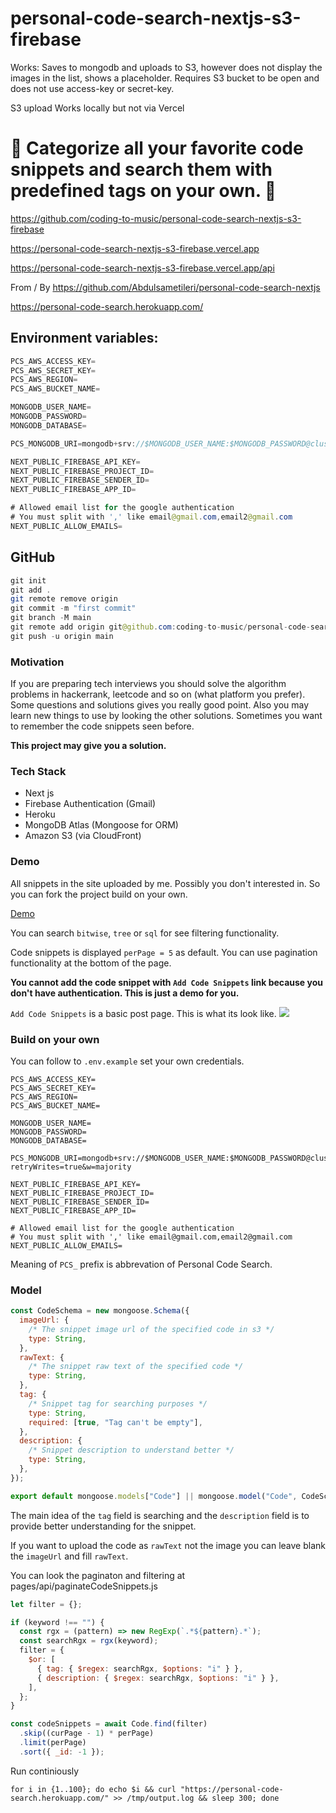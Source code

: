 # personal-code-search-nextjs-s3-firebase

Works: Saves to mongodb and uploads to S3, however does not display the images in the list, shows a placeholder. Requires S3 bucket to be open and does not use access-key or secret-key.

S3 upload Works locally but not via Vercel

# 🚀 Categorize all your favorite code snippets and search them with predefined tags on your own. 🚀

https://github.com/coding-to-music/personal-code-search-nextjs-s3-firebase

https://personal-code-search-nextjs-s3-firebase.vercel.app

https://personal-code-search-nextjs-s3-firebase.vercel.app/api

From / By https://github.com/Abdulsametileri/personal-code-search-nextjs

https://personal-code-search.herokuapp.com/

## Environment variables:

```java
PCS_AWS_ACCESS_KEY=
PCS_AWS_SECRET_KEY=
PCS_AWS_REGION=
PCS_AWS_BUCKET_NAME=

MONGODB_USER_NAME=
MONGODB_PASSWORD=
MONGODB_DATABASE=

PCS_MONGODB_URI=mongodb+srv://$MONGODB_USER_NAME:$MONGODB_PASSWORD@cluster0.jew2r.mongodb.net/$MONGODB_DATABASE?retryWrites=true&w=majority

NEXT_PUBLIC_FIREBASE_API_KEY=
NEXT_PUBLIC_FIREBASE_PROJECT_ID=
NEXT_PUBLIC_FIREBASE_SENDER_ID=
NEXT_PUBLIC_FIREBASE_APP_ID=

# Allowed email list for the google authentication
# You must split with ',' like email@gmail.com,email2@gmail.com
NEXT_PUBLIC_ALLOW_EMAILS=
```

## GitHub

```java
git init
git add .
git remote remove origin
git commit -m "first commit"
git branch -M main
git remote add origin git@github.com:coding-to-music/personal-code-search-nextjs-s3-firebase.git
git push -u origin main
```

### Motivation

If you are preparing tech interviews you should solve the algorithm problems in
hackerrank, leetcode and so on (what platform you prefer). Some questions and solutions
gives you really good point. Also you may learn new things to use by looking the other
solutions. Sometimes you want to remember the code snippets seen before.

**This project may give you a solution.**

### Tech Stack

- Next js
- Firebase Authentication (Gmail)
- Heroku
- MongoDB Atlas (Mongoose for ORM)
- Amazon S3 (via CloudFront)

### Demo

All snippets in the site uploaded by me. Possibly you don't interested in.
So you can fork the project build on your own.

[Demo](https://personal-code-search.herokuapp.com)

You can search `bitwise`, `tree` or `sql` for see filtering functionality.

Code snippets is displayed `perPage = 5` as default.
You can use pagination functionality at the bottom of the page.

**You cannot add the code snippet with `Add Code Snippets` link because
you don't have authentication. This is just a demo for you.**

`Add Code Snippets` is a basic post page. This is what its look like.
![](images/addCodeSnippet.png)

### Build on your own

You can follow to `.env.example` set your own credentials.

```
PCS_AWS_ACCESS_KEY=
PCS_AWS_SECRET_KEY=
PCS_AWS_REGION=
PCS_AWS_BUCKET_NAME=

MONGODB_USER_NAME=
MONGODB_PASSWORD=
MONGODB_DATABASE=

PCS_MONGODB_URI=mongodb+srv://$MONGODB_USER_NAME:$MONGODB_PASSWORD@cluster0.jew2r.mongodb.net/$MONGODB_DATABASE?retryWrites=true&w=majority

NEXT_PUBLIC_FIREBASE_API_KEY=
NEXT_PUBLIC_FIREBASE_PROJECT_ID=
NEXT_PUBLIC_FIREBASE_SENDER_ID=
NEXT_PUBLIC_FIREBASE_APP_ID=

# Allowed email list for the google authentication
# You must split with ',' like email@gmail.com,email2@gmail.com
NEXT_PUBLIC_ALLOW_EMAILS=
```

Meaning of `PCS_` prefix is abbrevation of Personal Code Search.

### Model

```javascript
const CodeSchema = new mongoose.Schema({
  imageUrl: {
    /* The snippet image url of the specified code in s3 */
    type: String,
  },
  rawText: {
    /* The snippet raw text of the specified code */
    type: String,
  },
  tag: {
    /* Snippet tag for searching purposes */
    type: String,
    required: [true, "Tag can't be empty"],
  },
  description: {
    /* Snippet description to understand better */
    type: String,
  },
});

export default mongoose.models["Code"] || mongoose.model("Code", CodeSchema);
```

The main idea of
the `tag` field is searching and
the `description` field is to provide better understanding
for the snippet.

If you want to upload the code as `rawText` not the image you can leave blank the
`imageUrl` and fill `rawText`.

You can look the paginaton and filtering at pages/api/paginateCodeSnippets.js

```javascript
let filter = {};

if (keyword !== "") {
  const rgx = (pattern) => new RegExp(`.*${pattern}.*`);
  const searchRgx = rgx(keyword);
  filter = {
    $or: [
      { tag: { $regex: searchRgx, $options: "i" } },
      { description: { $regex: searchRgx, $options: "i" } },
    ],
  };
}

const codeSnippets = await Code.find(filter)
  .skip((curPage - 1) * perPage)
  .limit(perPage)
  .sort({ _id: -1 });
```

Run continiously

```sleep
for i in {1..100}; do echo $i && curl "https://personal-code-search.herokuapp.com/" >> /tmp/output.log && sleep 300; done
```
